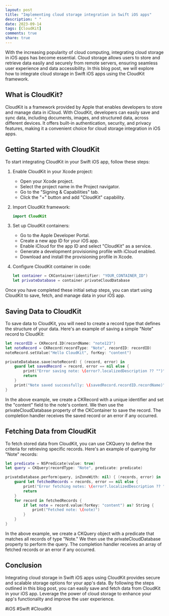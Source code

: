 ```yaml
---
layout: post
title: "Implementing cloud storage integration in Swift iOS apps"
description: " "
date: 2023-09-14
tags: [CloudKit]
comments: true
share: true
---
```


With the increasing popularity of cloud computing, integrating cloud storage in iOS apps has become essential. Cloud storage allows users to store and retrieve data easily and securely from remote servers, ensuring seamless user experience and data accessibility. In this blog post, we will explore how to integrate cloud storage in Swift iOS apps using the CloudKit framework.

## What is CloudKit?

CloudKit is a framework provided by Apple that enables developers to store and manage data in iCloud. With CloudKit, developers can easily save and sync data, including documents, images, and structured data, across different devices. It offers built-in authentication, security, and privacy features, making it a convenient choice for cloud storage integration in iOS apps.

## Getting Started with CloudKit

To start integrating CloudKit in your Swift iOS app, follow these steps:

1. Enable CloudKit in your Xcode project:
   - Open your Xcode project.
   - Select the project name in the Project navigator.
   - Go to the "Signing & Capabilities" tab.
   - Click the "+" button and add "CloudKit" capability.

2. Import CloudKit framework:
   
   ```swift
   import CloudKit
   ```

3. Set up CloudKit containers:
   - Go to the Apple Developer Portal.
   - Create a new app ID for your iOS app.
   - Enable iCloud for the app ID and select "CloudKit" as a service.
   - Generate a development provisioning profile with iCloud enabled.
   - Download and install the provisioning profile in Xcode.

4. Configure CloudKit container in code:
   
   ```swift
   let container = CKContainer(identifier: "YOUR_CONTAINER_ID")
   let privateDatabase = container.privateCloudDatabase
   ```

Once you have completed these initial setup steps, you can start using CloudKit to save, fetch, and manage data in your iOS app.

## Saving Data to CloudKit

To save data to CloudKit, you will need to create a record type that defines the structure of your data. Here's an example of saving a simple "Note" record to CloudKit:

```swift
let recordID = CKRecord.ID(recordName: "note123")
let noteRecord = CKRecord(recordType: "Note", recordID: recordID)
noteRecord.setValue("Hello CloudKit", forKey: "content")

privateDatabase.save(noteRecord) { (record, error) in
    guard let savedRecord = record, error == nil else {
        print("Error saving note: \(error?.localizedDescription ?? "")")
        return
    }
    print("Note saved successfully: \(savedRecord.recordID.recordName)")
}
```

In the above example, we create a CKRecord with a unique identifier and set the "content" field to the note's content. We then use the privateCloudDatabase property of the CKContainer to save the record. The completion handler receives the saved record or an error if any occurred.

## Fetching Data from CloudKit

To fetch stored data from CloudKit, you can use CKQuery to define the criteria for retrieving specific records. Here's an example of querying for "Note" records:

```swift
let predicate = NSPredicate(value: true)
let query = CKQuery(recordType: "Note", predicate: predicate)

privateDatabase.perform(query, inZoneWith: nil) { (records, error) in
    guard let fetchedRecords = records, error == nil else {
        print("Error fetching notes: \(error?.localizedDescription ?? "")")
        return
    }
    for record in fetchedRecords {
        if let note = record.value(forKey: "content") as? String {
            print("Fetched note: \(note)")
        }
    }
}
```

In the above example, we create a CKQuery object with a predicate that matches all records of type "Note." We then use the privateCloudDatabase property to perform the query. The completion handler receives an array of fetched records or an error if any occurred.

## Conclusion

Integrating cloud storage in Swift iOS apps using CloudKit provides secure and scalable storage options for your app's data. By following the steps outlined in this blog post, you can easily save and fetch data from CloudKit in your iOS app. Leverage the power of cloud storage to enhance your app's functionality and improve the user experience.

#iOS #Swift #CloudKit